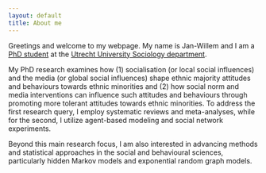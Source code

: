 ```yaml
---
layout: default
title: About me
---
```

Greetings and welcome to my webpage. My name is Jan-Willem and I am a <a href="https://www.uu.nl/staff/JGSimons"> PhD student</a> at the 
<a href="https://www.uu.nl/en/organisation/sociology"> Utrecht University Sociology department</a>.    

My PhD research examines how (1) socialisation (or local social influences) and the media (or global social influences) shape ethnic majority attitudes and behaviours towards ethnic minorities and (2) how social norm and media interventions can influence such attitudes and behaviours through promoting more tolerant attitudes towards ethnic minorities. To address the first research query, I employ systematic reviews and meta-analyses, while for the second, I utilize agent-based modeling and social network experiments.

Beyond this main research focus, I am also interested in advancing methods and statistical approaches in the social and behavioural sciences, particularly hidden Markov models and exponential random graph models.